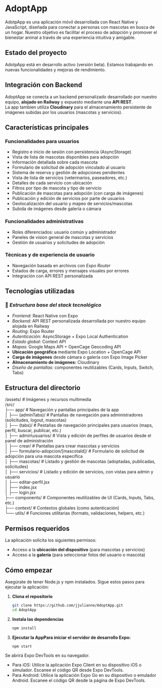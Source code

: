 # AdoptApp

AdotpApp es una aplicación móvil desarrollada con React Native y JavaScript, diseñada para conectar a personas con mascotas en busca de un hogar. Nuestro objetivo es facilitar el proceso de adopción y promover el bienestar animal a través de una experiencia intuitiva y amigable.

## Estado del proyecto

AdotpApp está en desarrollo activo (versión beta). Estamos trabajando en nuevas funcionalidades y mejoras de rendimiento.

## Integración con Backend

AdoptApp se conecta a un backend personalizado desarrollado por nuestro equipo, **alojado en Railway** y expuesto mediante una **API REST**.  
La app tambien utiliza **Cloudinary** para el almacenamiento persistente de imágenes subidas por los usuarios (mascotas y servicios).

## Características principales

### Funcionalidades para usuarios
- Registro e inicio de sesión con persistencia (AsyncStorage)
- Vista de lista de mascotas disponibles para adopción
- Información detallada sobre cada mascota
- Formulario de solicitud de adopción vinculado al usuario
- Sistema de reserva y gestión de adopciones pendientes
- Vista de lista de servicios (veterinarios, paseadores, etc.)
- Detalles de cada servicio con ubicación
- Filtros por tipo de mascota y tipo de servicio
- Publicación de mascotas para adopción (con carga de imágenes)
- Publicación y edición de servicios por parte de usuarios
- Geolocalización del usuario y mapeo de servicios/mascotas
- Subida de imágenes desde galería o cámara

### Funcionalidades administrativas
- Roles diferenciados: usuario común y administrador
- Paneles de vision general de mascotas y servicios
- Gestión de usuarios y solicitudes de adopción

### Técnicas y de experiencia de usuario
- Navegación basada en archivos con *Expo Router*
- Estados de carga, errores y mensajes visuales por errores
- Integración con API REST personalizada


## Tecnologías utilizadas

### 📌 *Estructura base del stack tecnológico*

- *Frontend:* React Native con Expo
- *Backend:* API REST personalizada desarrollada por nuestro equipo alojada en Railway  
- *Routing:* Expo Router  
- *Autenticación:* AsyncStorage + Expo Local Authentication  
- *Estado global:* Context API  
- *Mapas:* Google Maps API + OpenCage Geocoding API
- **Ubicación geográfica** mediante Expo Location + OpenCage API
- **Carga de imágenes** desde cámara o galería con Expo Image Picker
- **Almacenamiento de imágenes:** Cloudinary
- *Diseño de pantallas:* componentes reutilizables (Cards, Inputs, Switch, Tabs)  



## Estructura del directorio

/assets/                   # Imágenes y recursos multimedia  
/src/  
  ├── app/                 # Navegación y pantallas principales de la app  
  │   ├── (adminTabs)/     # Pantallas de navegación para administradores (solicitudes, logout, mascotas)  
  │   ├── (tabs)/          # Pestañas de navegación principales para usuarios (maps, perfil, buscar, publicar, etc.)  
  │   ├── admin\usuarios/  # Vista y edición de perfiles de usuarios desde el panel de administración  
  │   ├── crear/           # Pantallas para crear mascotas y servicios  
  │   ├── formulario-adopcion/[mascotaId]/ # Formulario de solicitud de adopción para una mascota específica  
  │   ├── mascotas/        # Listado y gestión de mascotas (adoptadas, publicadas, solicitudes)  
  │   ├── servicios/       # Listado y edición de servicios, con vistas para admin y usuario  
  │   ├── editar-perfil.jsx  
  │   ├── index.jsx  
  │   ├── login.jsx  
  ├── components/          # Componentes reutilizables de UI (Cards, Inputs, Tabs, etc.)  
  ├── context/             # Contextos globales (como autenticación)  
  └── utils/               # Funciones utilitarias (formato, validaciones, helpers, etc.)  

## Permisos requeridos

La aplicación solicita los siguientes permisos:

- Acceso a la **ubicación del dispositivo** (para mascotas y servicios)
- Acceso a la **galería** (para seleccionar fotos del usuario o mascota)

## Cómo empezar

Asegúrate de tener Node.js y npm instalados. Sigue estos pasos para ejecutar la aplicación:

1. **Clona el repositorio**

   ```bash
   git clone https://github.com/jjulianne/AdoptApp.git
   cd AdoptApp

2. **Instala las dependencias**

   ```bash
   npm install

3. **Ejecutar la AppPara iniciar el servidor de desarrollo Expo:**
   ```bash
   npm start
   
Se abrirá Expo DevTools en su navegador.
- Para iOS: Utilice la aplicación Expo Client en su dispositivo iOS o simulador. Escanee el código QR desde Expo DevTools.
- Para Android: Utilice la aplicación Expo Go en su dispositivo o emulador Android. Escanee el código QR desde la página de Expo DevTools.
